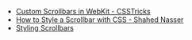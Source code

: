 * [Custom Scrollbars in WebKit - CSSTricks](https://css-tricks.com/custom-scrollbars-in-webkit/)
* [How to Style a Scrollbar with CSS - Shahed Nasser](https://blog.shahednasser.com/how-to-style-a-scrollbar-with-css/#pseudo-element-selectos-compatibility)
* [Styling Scrollbars](https://webkit.org/blog/363/styling-scrollbars/)